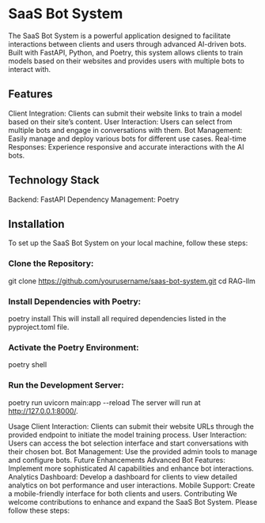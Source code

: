 # SaaS Bot System
The SaaS Bot System is a powerful application designed to facilitate interactions between clients and users through advanced AI-driven bots. Built with FastAPI, Python, and Poetry, this system allows clients to train models based on their websites and provides users with multiple bots to interact with.

## Features
Client Integration: Clients can submit their website links to train a model based on their site’s content.
User Interaction: Users can select from multiple bots and engage in conversations with them.
Bot Management: Easily manage and deploy various bots for different use cases.
Real-time Responses: Experience responsive and accurate interactions with the AI bots.

## Technology Stack
Backend: FastAPI
Dependency Management: Poetry

## Installation
To set up the SaaS Bot System on your local machine, follow these steps:

### Clone the Repository:


git clone https://github.com/yourusername/saas-bot-system.git
cd RAG-llm

### Install Dependencies with Poetry:

poetry install
This will install all required dependencies listed in the pyproject.toml file.

### Activate the Poetry Environment:

poetry shell

### Run the Development Server:

poetry run uvicorn main:app --reload
The server will run at http://127.0.0.1:8000/.

Usage
Client Interaction: Clients can submit their website URLs through the provided endpoint to initiate the model training process.
User Interaction: Users can access the bot selection interface and start conversations with their chosen bot.
Bot Management: Use the provided admin tools to manage and configure bots.
Future Enhancements
Advanced Bot Features: Implement more sophisticated AI capabilities and enhance bot interactions.
Analytics Dashboard: Develop a dashboard for clients to view detailed analytics on bot performance and user interactions.
Mobile Support: Create a mobile-friendly interface for both clients and users.
Contributing
We welcome contributions to enhance and expand the SaaS Bot System. Please follow these steps:

## 
